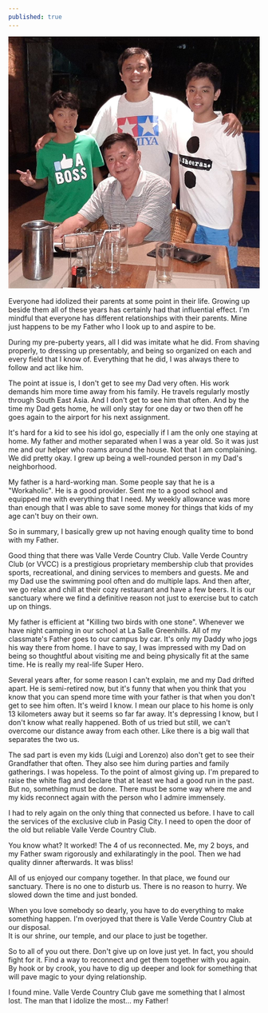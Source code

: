 ```yaml
---
published: true
---
```

![Dad](/images/VVCC.jpg)

Everyone had idolized their parents at some point in their life. Growing up beside them all of these years has certainly had that influential effect.
I'm mindful that everyone has different relationships with their parents. 
Mine just happens to be my Father who I look up to and aspire to be. 

During my pre-puberty years, all I did was imitate what he did.
From shaving properly, to dressing up presentably, and being so organized on each and every field that I know of.
Everything that he did, I was always there to follow and act like him.

The point at issue is, I don't get to see my Dad very often.
His work demands him more time away from his family. 
He travels regularly mostly through South East Asia. And I don't get to see him that often.
And by the time my Dad gets home, he will only stay for one day or two then off he goes again to the airport for his next assignment.

It's hard for a kid to see his idol go, especially if I am the only one staying at home. 
My father and mother separated when I was a year old. So it was just me and our helper who roams around the house.
Not that I am complaining. We did pretty okay.
I grew up being a well-rounded person in my Dad's neighborhood. 

My father is a hard-working man. Some people say that he is a "Workaholic".
He is a good provider. Sent me to a good school and equipped me with everything that I need.
My weekly allowance was more than enough that I was able to save some money for things that kids of my age can't buy on their own.

So in summary, I basically grew up not having enough quality time to bond with my Father.

Good thing that there was Valle Verde Country Club. 
Valle Verde Country Club (or VVCC) is a prestigious proprietary membership club that provides sports, recreational, and dining services to members and guests.
Me and my Dad use the swimming pool often and do multiple laps. And then after, we go relax and chill at their cozy restaurant and have a few beers.
It is our sanctuary where we find a definitive reason not just to exercise but to catch up on things. 

My father is efficient at "Killing two birds with one stone".
Whenever we have night camping in our school at La Salle Greenhills. 
All of my classmate's Father goes to our campus by car. 
It's only my Daddy who jogs his way there from home.
I have to say, I was impressed with my Dad on being so thoughtful about visiting me and being physically fit at the same time.
He is really my real-life Super Hero.

Several years after, for some reason I can't explain, me and my Dad drifted apart. 
He is semi-retired now, but it's funny that when you think that you know that you can spend more time with your father is that when you don't get to see him often.
It's weird I know.
I mean our place to his home is only 13 kilometers away but it seems so far far away.
It's depressing I know, but I don't know what really happened. 
Both of us tried but still, we can't overcome our distance away from each other. Like there is a big wall that separates the two us.

The sad part is even my kids (Luigi and Lorenzo) also don't get to see their Grandfather that often. They also see him during parties and family gatherings. 
I was hopeless. To the point of almost giving up. 
I'm prepared to raise the white flag and declare that at least we had a good run in the past. 
But no, something must be done. There must be some way where me and my kids reconnect again with the person who I admire immensely. 

I had to rely again on the only thing that connected us before. I have to call the services of the exclusive club in Pasig City.
I need to open the door of the old but reliable Valle Verde Country Club.

You know what? It worked! 
The 4 of us reconnected. Me, my 2 boys, and my Father swam rigorously and exhilaratingly in the pool. Then we had quality dinner afterwards. 
It was bliss!

All of us enjoyed our company together. In that place, we found our sanctuary. There is no one to disturb us. There is no reason to hurry. 
We slowed down the time and just bonded. 

When you love somebody so dearly, you have to do everything to make something happen. 
I'm overjoyed that there is Valle Verde Country Club at our disposal.  
It is our shrine, our temple, and our place to just be together.

So to all of you out there. Don't give up on love just yet. 
In fact, you should fight for it. 
Find a way to reconnect and get them together with you again.
By hook or by crook, you have to dig up deeper and look for something that will pave magic to your dying relationship.

I found mine. Valle Verde Country Club gave me something that I almost lost.
The man that I idolize the most... my Father!  